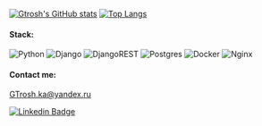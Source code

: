 [![Gtrosh's GitHub stats](https://github-readme-stats.vercel.app/api?username=gtrosh&count_private=true&show_icons=true&theme=noctis_minimus)](https://github.com/gtrosh/github-readme-stats)
[![Top Langs](https://github-readme-stats.vercel.app/api/top-langs/?username=gtrosh&hide=css,html&langs_count=3&theme=noctis_minimus)](https://github.com/gtrosh/github-readme-stats)

#### Stack:
![Python](https://img.shields.io/badge/python-3670A0?style=flat-square&logo=python&logoColor=ffdd54)
![Django](https://img.shields.io/badge/django-%23092E20.svg?style=flat-square&logo=django&logoColor=white)
![DjangoREST](https://img.shields.io/badge/DJANGO-REST-ff1709?style=flat-square&logo=django&logoColor=white&color=ff1709&labelColor=gray)
![Postgres](https://img.shields.io/badge/postgres-%23316192.svg?style=flat-square&logo=postgresql&logoColor=white)
![Docker](https://img.shields.io/badge/docker-%230db7ed.svg?style=flat-square&logo=docker&logoColor=white)
![Nginx](https://img.shields.io/badge/nginx-%23009639.svg?style=flat-square&logo=nginx&logoColor=white)

#### Contact me:
GTrosh.ka@yandex.ru

[![Linkedin Badge](https://img.shields.io/badge/-gtro-0072b1?style=flat&logo=Linkedin&logoColor=white&link=https://www.linkedin.com/in/andrespedes12/)](https://www.linkedin.com/in/galina-troshkina-87683831/)
<!---
gtrosh/gtrosh is a ✨ special ✨ repository because its `README.md` (this file) appears on your GitHub profile.
You can click the Preview link to take a look at your changes.
--->
